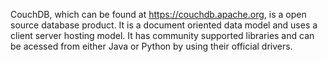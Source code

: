 CouchDB, which can be found at https://couchdb.apache.org, is a open source database product. It is a document oriented data model
and uses a client server hosting model. It has community supported libraries and can be acessed from either Java or Python by using their official drivers. 
